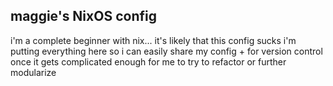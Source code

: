 ## maggie's NixOS config
i'm a complete beginner with nix... it's likely that this config sucks
i'm putting everything here so i can easily share my config + for version control once it gets complicated enough for me to try to refactor or further modularize
